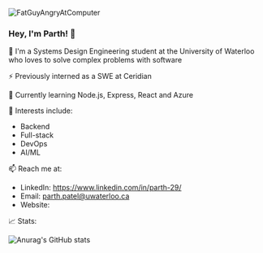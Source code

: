 ![FatGuyAngryAtComputer](https://user-images.githubusercontent.com/69891859/116454902-746a0800-a82e-11eb-8136-2825cee58248.gif)

### Hey, I'm Parth! 👋

🔭 I'm a Systems Design Engineering student at the University of Waterloo who loves to solve complex problems with software

⚡️ Previously interned as a SWE at Ceridian

🌱 Currently learning Node.js, Express, React and Azure

💖 Interests include:
 
 - Backend
 - Full-stack 
 - DevOps
 - AI/ML

📫 Reach me at: 
- LinkedIn: https://www.linkedin.com/in/parth-29/
- Email: parth.patel@uwaterloo.ca
- Website: 


📈 Stats:

![Anurag's GitHub stats](https://github-readme-stats.vercel.app/api?username=parth-p29&theme=tokyonight&show_icons=true)
